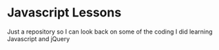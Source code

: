 # Javascript Lessons
Just a repository so I can look back on some of the coding I did learning Javascript and jQuery
